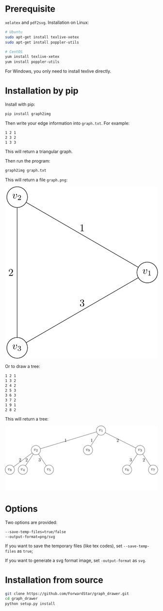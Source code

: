 # Prerequisite

``xelatex`` and ``pdf2svg``. Installation on Linux:

```sh
# Ubuntu
sudo apt-get install texlive-xetex
sudo apt-get install poppler-utils
```

```sh
# CentOS
yum install texlive-xetex
yum install poppler-utils
```

For Windows, you only need to install texlive directly.

# Installation by pip

Install with pip:
```sh
pip install graph2img
```

Then write your edge information into ``graph.txt``. For example:
```
1 2 1
2 3 2
1 3 3
```

This will return a triangular graph.

Then run the program:
```sh
graph2img graph.txt
```

This will return a file ``graph.png``:

![](https://raw.githubusercontent.com/ForwardStar/graph_drawer/main/graph.png)

Or to draw a tree:
```
1 2 1
1 3 2
2 4 2
2 5 3
3 6 3
3 7 2
1 9 1
2 8 2
```

This will return a tree:

![](https://raw.githubusercontent.com/ForwardStar/graph_drawer/main/graph_tree.png)

# Options

Two options are provided:
```
--save-temp-files=true/false
--output-format=png/svg
```

If you want to save the temporary files (like tex codes), set ``--save-temp-files`` as ``true``;

If you want to generate a svg format image, set ``-output-format`` as ``svg``.

# Installation from source

```sh
git clone https://github.com/ForwardStar/graph_drawer.git
cd graph_drawer
python setup.py install
```